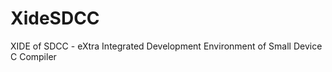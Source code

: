 XideSDCC
========

XIDE of SDCC - eXtra Integrated Development Environment of Small Device C Compiler
    

